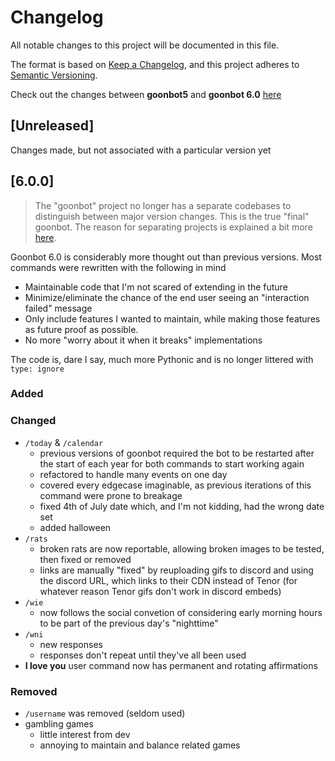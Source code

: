 # Changelog
All notable changes to this project will be documented in this file.

The format is based on [Keep a Changelog](https://keepachangelog.com/en/1.0.0/),
and this project adheres to [Semantic Versioning](https://semver.org/spec/v2.0.0.html).

Check out the changes between **goonbot5** and **goonbot 6.0** [here](#600)

## [Unreleased]
Changes made, but not associated with a particular version yet

## [6.0.0]
> The "goonbot" project no longer has a separate codebases to distinguish between major version changes. This is the true "final" goonbot. The reason for separating projects is explained a bit more [here](README.md#why-another-rewrite).

Goonbot 6.0 is considerably more thought out than previous versions. Most commands were rewritten with the following in mind
- Maintainable code that I'm not scared of extending in the future
- Minimize/eliminate the chance of the end user seeing an "interaction failed" message
- Only include features I wanted to maintain, while making those features as future proof as possible.
- No more "worry about it when it breaks" implementations

The code is, dare I say, much more Pythonic and is no longer littered with `type: ignore`

### Added

### Changed
- `/today` & `/calendar`
  - previous versions of goonbot required the bot to be restarted after the start of each year for both commands to start working again
  - refactored to handle many events on one day
  - covered every edgecase imaginable, as previous iterations of this command were prone to breakage
  - fixed 4th of July date which, and I'm not kidding, had the wrong date set
  - added halloween
- `/rats`
  - broken rats are now reportable, allowing broken images to be tested, then fixed or removed
  - links are manually "fixed" by reuploading gifs to discord and using the discord URL, which links to their CDN instead of Tenor (for whatever reason Tenor gifs don't work in discord embeds)
- `/wie`
  - now follows the social convetion of considering early morning hours to be part of the previous day's "nighttime"
- `/wni`
  - new responses
  - responses don't repeat until they've all been used
- **I love you** user command now has permanent and rotating affirmations

### Removed
- `/username` was removed (seldom used)
- gambling games
  - little interest from dev
  - annoying to maintain and balance related games